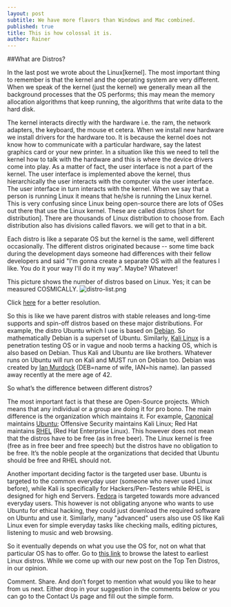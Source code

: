 ```yaml
---
layout: post
subtitle: We have more flavors than Windows and Mac combined.
published: true
title: This is how colossal it is.
author: Rainer
---
```



##What are Distros?

In the last post we wrote about the Linux[kernel]. The most important thing to remember is that the kernel and the operating system are very different. When we speak of the kernel (just the kernel) we generally mean all the background processes that the OS performs; this may mean the memory allocation algorithms that keep running, the algorithms that write data to the hard disk.
 
The kernel interacts directly with the hardware i.e. the ram, the network adapters, the keyboard, the mouse et cetera. When we install new hardware we install drivers for the hardware too. It is because the kernel does not know how to communicate with a particular hardware, say the latest graphics card or your new printer. In a situation like this we need to tell the kernel how to talk with the hardware and this is where the device drivers come into play.
As a matter of fact, the user interface is not a part of the kernel. The user interface is implemented above the kernel, thus hierarchically the user interacts with the computer via the user interface. The user interface in turn interacts with the kernel. When we say that a person is running Linux it means that he/she is running the Linux kernel. This is very confusing since Linux being open-source there are lots of OSes out there that use the Linux kernel. These are called distros [short for distribution]. There are thousands of Linux distribution to choose from.
Each distribution also has divisions called flavors. we will get to that in a bit.

Each distro is like a separate OS but the kernel is the same, well different occasionally. The different distros originated because -- 
some time back during the development days someone had differences with their fellow developers and said "I'm gonna create a separate OS with all the features I like. You do it your way I'll do it my way". Maybe? Whatever!

This picture shows the number of distros based on Linux. Yes; it can be measured COSMICALLY.
![distro-list.png]({{site.baseurl}}/img/distro-list.png)

Click [here](http://www.telemetro.dk/LIST-OF-LINUX-DISTRIBUTIONS.png) for a better resolution.

So this is like we have parent distros with stable releases and long-time supports and spin-off distros based on these major distributions. For example, the distro Ubuntu which I use is based on [Debian]( https://www.debian.org/). So mathematically Debian is a superset of Ubuntu. Similarly, [Kali Linux]( https://www.kali.org/) is a penetration testing OS or in vague and noob terms a hacking OS, which is also based on Debian. Thus Kali and Ubuntu are like brothers. Whatever runs on Ubuntu will run on Kali and MUST run on Debian too. Debian was created by [Ian Murdock]( https://en.wikipedia.org/wiki/Ian_Murdock) (DEB=name of wife, IAN=his name). Ian passed away recently at the mere age of 42.

So what’s the difference between different distros?

The most important fact is that these are Open-Source projects. Which means that any individual or a group are doing it for pro bono. The main difference is the organization which maintains it. For example, [Canonical]( www.canonical.com/) maintains [Ubuntu]( www.ubuntu.com/); Offensive Security maintains Kali Linux; Red Hat maintains [RHEL]( www.redhat.com/en) (Red Hat Enterprise Linux). This however does not mean that the distros have to be free (as in free beer). The Linux kernel is free (free as in free beer and free speech) but the distros have no obligation to be free. It’s the noble people at the organizations that decided that Ubuntu should be free and RHEL should not.

Another important deciding factor is the targeted user base. Ubuntu is targeted to the common everyday user (someone who never used Linux before), while Kali is specifically for Hackers/Pen-Testers while RHEL is designed for high end Servers. [Fedora]( https://getfedora.org/) is targeted towards more advanced everyday users.  This however is not obligating anyone who wants to use Ubuntu for ethical hacking, they could just download the required software on Ubuntu and use it. Similarly, many "advanced" users also use OS like Kali Linux even for simple everyday tasks like checking mails, editing pictures, listening to music and web browsing.

So it eventually depends on what you use the OS for, not on what that particular OS has to offer. Go to [this link]( distrowatch.com/) to browse the latest to earliest Linux distros. While we come up with our new post on the Top Ten Distros, in our opinion.

Comment. Share. And don’t forget to mention what would you like to hear from us next. Either drop in your suggestion in the comments below or you can go to the Contact Us page and fill out the simple form.
